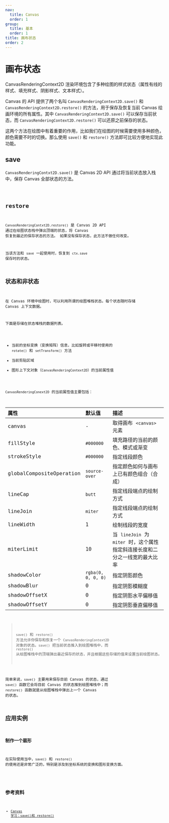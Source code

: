 ```yaml
---
nav:
  title: Canvas
  order: 1
group:
  title: 基本
  order: 1
title: 画布状态
order: 2
---
```


# 画布状态

CanvasRenderingContext2D 渲染环境包含了多种绘图的样式状态（属性有线的样式、填充样式、阴影样式、文本样式）。

Canvas 的 API 提供了两个名叫 `CanvasRenderingContext2D.save()` 和 `CanvasRenderingContext2D.restore()` 的方法，用于保存及恢复当前 Canvas 绘画环境的所有属性。其中 `CanvasRenderingContext2D.save()` 可以保存当前状态，而 `CanvasRenderingContext2D.restore()` 可以还原之前保存的状态。

这两个方法在绘图中有着重要的作用，比如我们在绘图的时候需要使用多种颜色，颜色需要不时的切换。那么使用 `save()` 和 `restore()` 方法即可比较方便地实现此功能。

## save

`CanvasRenderingContxt2D.save()` 是 Canvas 2D API 通过将当前状态放入栈中，保存 Canvas 全部状态的方法。

<code src="../../../sample/canvas-state/save/index.tsx" />

## restore

`CanvasRenderingContxt2D.restore()` 是 Canvas 2D API 通过在绘图状态栈中弹出顶端的状态，将 Canvas  恢复到最近的保存状态的方法。 如果没有保存状态，此方法不做任何改变。

当该方法和 `save` 一起使用时，恢复到 `ctx.save` 保存时的状态。

## 状态和非状态

在 Canvas 环境中绘图时，可以利用所谓的绘图堆栈状态。每个状态随时存储 Canvas 上下文数据。

下面是存储在状态堆栈的数据列表。

- 当前的坐标变换（变换矩阵）信息，比如旋转或平移时使用的 `rotate()` 和 `setTransform()` 方法
- 当前剪贴区域
- 图形上下文对象（`CanvasRenderingContext2D`）的当前属性值

`CanvasRenderingConext2D` 的当前属性值主要包括：

| 属性                     | 默认值             | 描述                                                                        |
| :----------------------- | :----------------- | :-------------------------------------------------------------------------- |
| canvas                   | -                  | 取得画布 `<canvas>` 元素                                                    |
| fillStyle                | `#000000`          | 填充路径的当前的颜色、模式或渐变                                            |
| strokeStyle              | `#000000`          | 指定线段颜色                                                                |
| globalCompositeOperation | `source-over`      | 指定颜色如何与画布上已有颜色组合（合成）                                    |
| lineCap                  | `butt`             | 指定线段端点的绘制方式                                                      |
| lineJoin                 | `miter`            | 指定线段端点的绘制方式                                                      |
| lineWidth                | 1                  | 绘制线段的宽度                                                              |
| miterLimit               | 10                 | 当 `lineJoin` 为 `miter` 时，这个属性指定斜连接长度和二分之一线宽的最大比率 |
| shadowColor              | `rgba(0, 0, 0, 0)` | 指定阴影颜色                                                                |
| shadowBlur               | 0                  | 指定阴影模糊度                                                              |
| shadowOffsetX            | 0                  | 指定阴影水平偏移值                                                          |
| shadowOffsetY            | 0                  | 指定阴影垂直偏移值                                                          |

> `save()` 和 `restore()` 方法允许你保存和恢复一个 `CanvasRenderingContext2D` 对象的状态。`save()` 把当前状态推入到绘图堆栈中，而 `restore()` 从绘图堆栈中的顶端弹出最近保存的状态，并且根据这些存储的值来设置当前绘图状态。

简单来说，`save()` 主要用来保存目前 Canvas 的状态，通过 `save()` 函数它会将目前 Canvas 的状态推到绘图堆栈中；而 `restore()` 函数就是从绘图堆栈中弹出上一个 Canvas 的状态。

## 应用实例

### 制作一个扇形

在实际使用当中，`save()` 和 `restore()` 的使用还是非常广泛的，特别是涉及到坐标系统的变换和图形变换方面。

<code src="../../../sample/canvas-state/sector/index.tsx" />

## 参考资料

- [Canvas 学习：save()和 restore()](https://www.w3cplus.com/canvas/canvas-states.html)
